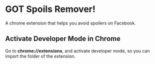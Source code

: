 # GOT Spoils Remover!

A chrome extension that helps you avoid spoilers on Facebook.

## Activate Developer Mode in Chrome

Go to **chrome://extensions**, and activate developer mode, so you can import the folder of the extension.
